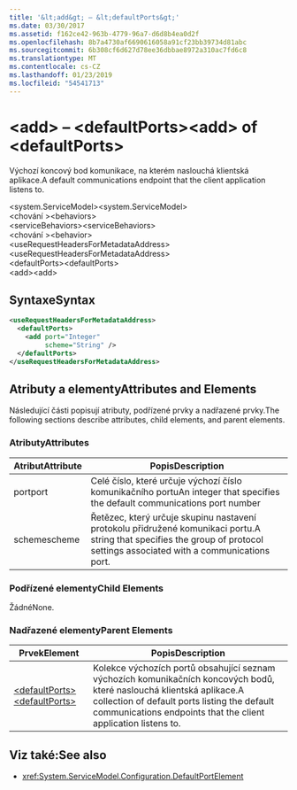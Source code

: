```yaml
---
title: '&lt;add&gt; – &lt;defaultPorts&gt;'
ms.date: 03/30/2017
ms.assetid: f162ce42-963b-4779-96a7-d6d8b4ea0d2f
ms.openlocfilehash: 8b7a4730af6690616058a91cf23bb39734d81abc
ms.sourcegitcommit: 6b308cf6d627d78ee36dbbae8972a310ac7fd6c8
ms.translationtype: MT
ms.contentlocale: cs-CZ
ms.lasthandoff: 01/23/2019
ms.locfileid: "54541713"
---
```

# <a name="ltaddgt-of-ltdefaultportsgt"></a><span data-ttu-id="70d30-102">&lt;add&gt; – &lt;defaultPorts&gt;</span><span class="sxs-lookup"><span data-stu-id="70d30-102">&lt;add&gt; of &lt;defaultPorts&gt;</span></span>
<span data-ttu-id="70d30-103">Výchozí koncový bod komunikace, na kterém naslouchá klientská aplikace.</span><span class="sxs-lookup"><span data-stu-id="70d30-103">A default communications endpoint that the client application listens to.</span></span>  
  
 <span data-ttu-id="70d30-104">\<system.ServiceModel></span><span class="sxs-lookup"><span data-stu-id="70d30-104">\<system.ServiceModel></span></span>  
<span data-ttu-id="70d30-105">\<chování ></span><span class="sxs-lookup"><span data-stu-id="70d30-105">\<behaviors></span></span>  
<span data-ttu-id="70d30-106">\<serviceBehaviors></span><span class="sxs-lookup"><span data-stu-id="70d30-106">\<serviceBehaviors></span></span>  
<span data-ttu-id="70d30-107">\<chování ></span><span class="sxs-lookup"><span data-stu-id="70d30-107">\<behavior></span></span>  
<span data-ttu-id="70d30-108">\<useRequestHeadersForMetadataAddress></span><span class="sxs-lookup"><span data-stu-id="70d30-108">\<useRequestHeadersForMetadataAddress></span></span>  
<span data-ttu-id="70d30-109">\<defaultPorts></span><span class="sxs-lookup"><span data-stu-id="70d30-109">\<defaultPorts></span></span>  
<span data-ttu-id="70d30-110">\<add></span><span class="sxs-lookup"><span data-stu-id="70d30-110">\<add></span></span>  
  
## <a name="syntax"></a><span data-ttu-id="70d30-111">Syntaxe</span><span class="sxs-lookup"><span data-stu-id="70d30-111">Syntax</span></span>  
  
```xml  
<useRequestHeadersForMetadataAddress>
  <defaultPorts>
    <add port="Integer"
         scheme="String" />
  </defaultPorts>
</useRequestHeadersForMetadataAddress>
```  
  
## <a name="attributes-and-elements"></a><span data-ttu-id="70d30-112">Atributy a elementy</span><span class="sxs-lookup"><span data-stu-id="70d30-112">Attributes and Elements</span></span>  
 <span data-ttu-id="70d30-113">Následující části popisují atributy, podřízené prvky a nadřazené prvky.</span><span class="sxs-lookup"><span data-stu-id="70d30-113">The following sections describe attributes, child elements, and parent elements.</span></span>  
  
### <a name="attributes"></a><span data-ttu-id="70d30-114">Atributy</span><span class="sxs-lookup"><span data-stu-id="70d30-114">Attributes</span></span>  
  
|<span data-ttu-id="70d30-115">Atribut</span><span class="sxs-lookup"><span data-stu-id="70d30-115">Attribute</span></span>|<span data-ttu-id="70d30-116">Popis</span><span class="sxs-lookup"><span data-stu-id="70d30-116">Description</span></span>|  
|---------------|-----------------|  
|<span data-ttu-id="70d30-117">port</span><span class="sxs-lookup"><span data-stu-id="70d30-117">port</span></span>|<span data-ttu-id="70d30-118">Celé číslo, které určuje výchozí číslo komunikačního portu</span><span class="sxs-lookup"><span data-stu-id="70d30-118">An integer that specifies the default communications port number</span></span>|  
|<span data-ttu-id="70d30-119">scheme</span><span class="sxs-lookup"><span data-stu-id="70d30-119">scheme</span></span>|<span data-ttu-id="70d30-120">Řetězec, který určuje skupinu nastavení protokolu přidružené komunikaci portu.</span><span class="sxs-lookup"><span data-stu-id="70d30-120">A string that specifies the group of protocol settings associated with a communications port.</span></span>|  
  
### <a name="child-elements"></a><span data-ttu-id="70d30-121">Podřízené elementy</span><span class="sxs-lookup"><span data-stu-id="70d30-121">Child Elements</span></span>  
 <span data-ttu-id="70d30-122">Žádné</span><span class="sxs-lookup"><span data-stu-id="70d30-122">None.</span></span>  
  
### <a name="parent-elements"></a><span data-ttu-id="70d30-123">Nadřazené elementy</span><span class="sxs-lookup"><span data-stu-id="70d30-123">Parent Elements</span></span>  
  
|<span data-ttu-id="70d30-124">Prvek</span><span class="sxs-lookup"><span data-stu-id="70d30-124">Element</span></span>|<span data-ttu-id="70d30-125">Popis</span><span class="sxs-lookup"><span data-stu-id="70d30-125">Description</span></span>|  
|-------------|-----------------|  
|[<span data-ttu-id="70d30-126">\<defaultPorts></span><span class="sxs-lookup"><span data-stu-id="70d30-126">\<defaultPorts></span></span>](../../../../../docs/framework/configure-apps/file-schema/wcf/defaultports.md)|<span data-ttu-id="70d30-127">Kolekce výchozích portů obsahující seznam výchozích komunikačních koncových bodů, které naslouchá klientská aplikace.</span><span class="sxs-lookup"><span data-stu-id="70d30-127">A collection of default ports listing the default communications endpoints that the client application listens to.</span></span>|  
  
## <a name="see-also"></a><span data-ttu-id="70d30-128">Viz také:</span><span class="sxs-lookup"><span data-stu-id="70d30-128">See also</span></span>
- <xref:System.ServiceModel.Configuration.DefaultPortElement>
